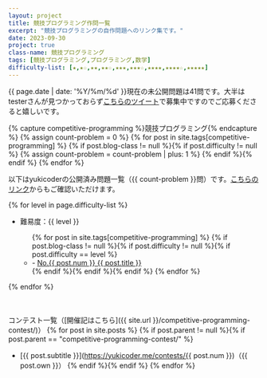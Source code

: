 ```yaml
---
layout: project
title: 競技プログラミング作問一覧
excerpt: "競技プログラミングの自作問題へのリンク集です。"
date: 2023-09-30
project: true
class-name: 競技プログラミング
tags: [競技プログラミング,プログラミング,数学]
difficulty-list: [★,★☆,★★,★★☆,★★★,★★★☆,★★★★,★★★★☆,★★★★★]
---
```



{{ page.date | date: '%Y/%m/%d' }}現在の未公開問題は41問です。大半はtesterさんが見つかっておらず[こちらのツイート](https://twitter.com/non_archimedean/status/1706868485492822463)で募集中ですのでご応募くださると嬉しいです。

{% capture competitive-programming %}競技プログラミング{% endcapture %}
{% assign count-problem = 0 %}
{% for post in site.tags[competitive-programming] %}
  {% if post.blog-class != null %}{% if post.difficulty != null %}
    {% assign count-problem = count-problem | plus: 1 %}
  {% endif %}{% endif %}
{% endfor %}

以下はyukicoderの公開済み問題一覧（{{ count-problem }}問）です。[こちらのリンク](https://yukicoder.me/users/5376/problems)からもご確認いただけます。

{% for level in page.difficulty-list %}
  <ul>
    <li> 難易度：{{ level }} </li>
    <ul>
      {% for post in site.tags[competitive-programming] %}
        {% if post.blog-class != null %}{% if post.difficulty != null %}{% if post.difficulty == level %}
          <li>  - <a href="https://yukicoder.me/problems/no/{{ post.num }}">No.{{ post.num }} {{ post.title }}</a></li>
        {% endif %}{% endif %}{% endif %}
      {% endfor %}
    </ul>
  </ul>
{% endfor %}
<p>　</p>

コンテスト一覧（[開催記はこちら]({{ site.url }}/competitive-programming-contest/)）
{% for post in site.posts %}
{% if post.parent != null %}{% if post.parent == "competitive-programming-contest/" %}
- [{{ post.subtitle }}](https://yukicoder.me/contests/{{ post.num }})（{{ post.own }}）
{% endif %}{% endif %}
{% endfor %}
